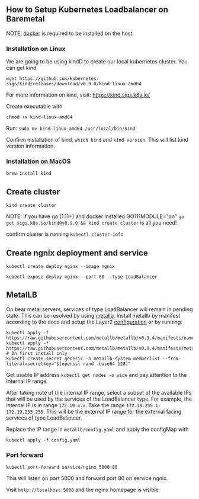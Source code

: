 ## How to Setup Kubernetes Loadbalancer on Baremetal

NOTE: [docker](https://docs.docker.com/engine/install/ubuntu/) is required to be installed on the host.

### Installation on Linux
We are going to be using kindD to create our local kubernetes cluster. You can get kind
```
wget https://github.com/kubernetes-sigs/kind/releases/download/v0.9.0/kind-linux-amd64
```

For more information on kind, visit: https://kind.sigs.k8s.io/  

Create executable with 
```
chmod +x kind-linux-amd64
```  

Run: `sudo mv kind-linux-amd64 /usr/local/bin/kind`  

Confirm installation of kind, `which kind` and `kind version`. This will list kind version information.

### Installation on MacOS
```
brew install kind
```

## Create cluster
```
kind create cluster
```  

NOTE: If you have go (1.11+) and docker installed GO111MODULE="on" `go get sigs.k8s.io/kind@v0.9.0 && kind create cluster` is all you need!  

confirm cluster is running `kubectl cluster-info`  

## Create ngnix deployment and service
```
kubectl create deploy nginx --image ngnix
```
```
kubectl expose deploy nginx --port 80 --type LoadBalancer
```  

## MetalLB
On bear metal servers, services of type LoadBalancer will remain in pending state. This can be resolved by using [metallb](https://metallb.universe.tf/installation/). Install metallb by manifest according to the docs and setup the Layer2 [configuration](https://metallb.universe.tf/configuration/) or by running:  
```
kubectl apply -f https://raw.githubusercontent.com/metallb/metallb/v0.9.4/manifests/namespace.yaml
kubectl apply -f https://raw.githubusercontent.com/metallb/metallb/v0.9.4/manifests/metallb.yaml
# On first install only
kubectl create secret generic -n metallb-system memberlist --from-literal=secretkey="$(openssl rand -base64 128)"
```

Get usable IP address `kubectl get nodes -o wide` and pay attention to the Internal IP range.  

After taking note of the internal IP range, select a subset of the available IPs that will be used by the services of the LoadBalancer type. For example, the internal IP is in range `172.19.x.x`. Take the range `172.19.255.1-172.19.255.255`. This will be the external IP range for the external facing services of type LoadBalancer.  

Replace the IP range in `metallb/config.yaml` and apply the configMap with  
```
kubectl apply -f config.yaml
```

### Port forward
```
kubectl port-forward service/nginx 5000:80
```  
This will listen on port 5000 and forward port 80 on service ngnix. 

Visit `http://localhost:5000` and the nginx homepage is visible.
